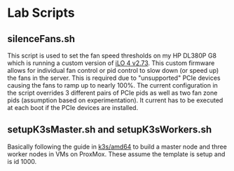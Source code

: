 # Lab Scripts

## silenceFans.sh

This script is used to set the fan speed thresholds on my HP DL380P G8 which is running a custom version of [iLO 4 v2.73](https://www.reddit.com/r/homelab/comments/hix44v/silence_of_the_fans_pt_2_hp_ilo_4_273_now_with/). This custom firmware allows for individual fan control or pid control to slow down (or speed up) the fans in the server. This is required due to "unsupported" PCIe devices causing the fans to ramp up to nearly 100%. The current configuration in the script overrides 3 different pairs of PCIe pids as well as two fan zone pids (assumption based on experimentation). It current has to be executed at each boot if the PCIe devices are installed. 

## setupK3sMaster.sh and setupK3sWorkers.sh

Basically following the guide in [k3s/amd64](/k3s/amd64) to build a master node and three worker nodes in VMs on ProxMox. These assume the template is setup and is id 1000. 
